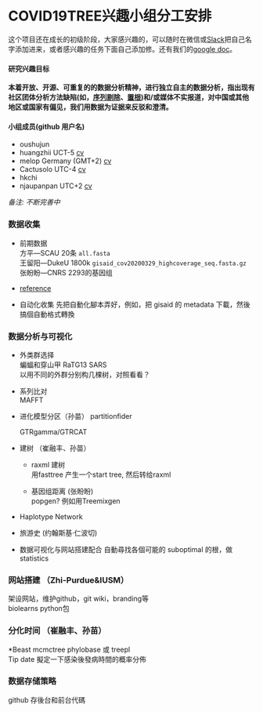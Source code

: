# COVID19TREE兴趣小组分工安排

这个项目还在成长的初级阶段，大家感兴趣的，可以随时在微信或[Slack](covid19tree.slack.com)把自己名字添加进来，或者感兴趣的任务下面自己添加修。还有我们的[google doc](https://docs.google.com/document/d/1Dhl9Xhn0ZUGw0AjlmqP4ZY4RXkWQ_hJCZI_eeoni5QQ/edit)。

#### 研究兴趣目标

**本着开放、开源、可重复的的数据分析精神，进行独立自主的数据分析，指出现有社区团体分析方法缺陷(如，[序列剔除](https://github.com/nextstrain/ncov/issues/279)、[置根](https://github.com/nextstrain/ncov/issues/278))和/或媒体不实报道，对中国或其他地区或国家有偏见，我们用数据为证据来反驳和澄清。**  

#### 小组成员(github 用户名) 

 + oushujun 
 + huangzhii  UCT-5 [cv](http://web.ics.purdue.edu/~huang898/)  
 + melop  Germany (GMT+2) [cv](http://fish.raycui.com/wp/cv/)
 + Cactusolo  UTC-4 [cv](https://www.sunmiao.name/)
 + hkchi  
 + njaupanpan UTC+2 [cv]( https://epidiverse.eu/en/epidiverse-people)  
 
   
_备注: 不断完善中_  

### 数据收集  

+ 前期数据  
  方平—SCAU 20条 `all.fasta`  
  王留阳—DukeU 1800k `gisaid_cov20200329_highcoverage_seq.fasta.gz`
  张盼盼—CNRS 2293的基因组
  
+ [reference](https://www.ncbi.nlm.nih.gov/nuccore/NC_045512)
  
+ 自动化收集
  先把自動化腳本弄好，例如，把 gisaid 的 metadata 下載，然後搞個自動格式轉換  
  
### 数据分析与可视化 

+ 外类群选择  
  蝙蝠和穿山甲  RaTG13 SARS  
  以用不同的外群分别构几棵树，对照看看？
  
+ 系列比对  
  MAFFT  

+ 进化模型分区（孙苗） 
  partitionfider  
  
  GTRgamma/GTRCAT
  
+ 建树 （崔融丰、孙苗）
  - raxml 建树  
    用fasttree 产生一个start tree, 然后转给raxml  
    
  - 基因组距离 (张盼盼)  
    popgen? 例如用Treemixgen
+ Haplotype Network  
+ 旅游史 (约翰斯基·仁波切)    
  
+ 数据可视化与网站搭建配合
  自動尋找各個可能的 suboptimal 的根，做 statistics  
  
### 网站搭建 （Zhi-Purdue&IUSM）
  架设网站，维护github，git wiki，branding等  
  biolearns python包  
  
### 分化时间 （崔融丰、孙苗） 
  *Beast mcmctree phylobase 或 treepl  
  Tip date 擬定一下感染後發病時間的概率分佈 


### 数据存储策略  
  github 存後台和前台代碼


